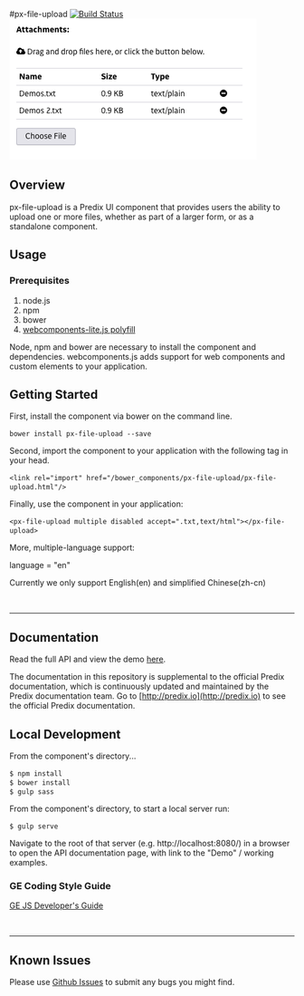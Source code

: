 #px-file-upload [![Build Status](https://travis-ci.org/PredixDev/px-file-upload.svg?branch=master)](https://travis-ci.org/PredixDev/px-file-upload)
[![px-file-upload demo](px-file-upload.png?raw=true)](https://PredixDev.github.io/px-file-upload/)

## Overview

px-file-upload is a Predix UI component that provides users the ability to upload
one or more files, whether as part of a larger form, or as a standalone component.

## Usage

### Prerequisites
1. node.js
2. npm
3. bower
4. [webcomponents-lite.js polyfill](https://github.com/webcomponents/webcomponentsjs)

Node, npm and bower are necessary to install the component and dependencies. webcomponents.js adds support for web components and custom elements to your application.

## Getting Started

First, install the component via bower on the command line.

```
bower install px-file-upload --save
```

Second, import the component to your application with the following tag in your head.

```
<link rel="import" href="/bower_components/px-file-upload/px-file-upload.html"/>
```

Finally, use the component in your application:

```
<px-file-upload multiple disabled accept=".txt,text/html"></px-file-upload>
```

More, multiple-language support:

language = "en"

Currently we only support English(en) and simplified Chinese(zh-cn)



<br />
<hr />

## Documentation

Read the full API and view the demo [here](https://predixdev.github.io/px-file-upload).

The documentation in this repository is supplemental to the official Predix documentation, which is continuously updated and maintained by the Predix documentation team. Go to [http://predix.io](http://predix.io)  to see the official Predix documentation.


## Local Development

From the component's directory...

```
$ npm install
$ bower install
$ gulp sass
```

From the component's directory, to start a local server run:

```
$ gulp serve
```

Navigate to the root of that server (e.g. http://localhost:8080/) in a browser to open the API documentation page, with link to the "Demo" / working examples.




### GE Coding Style Guide
[GE JS Developer's Guide](https://github.com/GeneralElectric/javascript)

<br />
<hr />

## Known Issues

Please use [Github Issues](https://github.com/PredixDev/px-file-upload/issues) to submit any bugs you might find.
